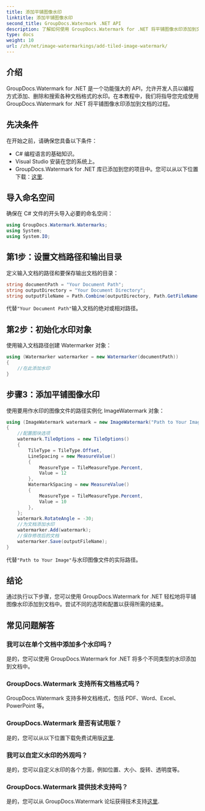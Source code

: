 ```yaml
---
title: 添加平铺图像水印
linktitle: 添加平铺图像水印
second_title: GroupDocs.Watermark .NET API
description: 了解如何使用 GroupDocs.Watermark for .NET 将平铺图像水印添加到文档中。简单、高效且可定制。
type: docs
weight: 10
url: /zh/net/image-watermarkings/add-tiled-image-watermark/
---
```

## 介绍
GroupDocs.Watermark for .NET 是一个功能强大的 API，允许开发人员以编程方式添加、删除和搜索各种文档格式的水印。在本教程中，我们将指导您完成使用 GroupDocs.Watermark for .NET 将平铺图像水印添加到文档的过程。
## 先决条件
在开始之前，请确保您具备以下条件：
- C# 编程语言的基础知识。
- Visual Studio 安装在您的系统上。
- GroupDocs.Watermark for .NET 库已添加到您的项目中。您可以从以下位置下载：[这里](https://releases.groupdocs.com/Watermark/net/).

## 导入命名空间
确保在 C# 文件的开头导入必要的命名空间：
```csharp
using GroupDocs.Watermark.Watermarks;
using System;
using System.IO;
```
## 第1步：设置文档路径和输出目录
定义输入文档的路径和要保存输出文档的目录：
```csharp
string documentPath = "Your Document Path";
string outputDirectory = "Your Document Directory";
string outputFileName = Path.Combine(outputDirectory, Path.GetFileName(documentPath));
```
代替`"Your Document Path"`输入文档的绝对或相对路径。
## 第2步：初始化水印对象
使用输入文档路径创建 Watermarker 对象：
```csharp
using (Watermarker watermarker = new Watermarker(documentPath))
{
    //在此添加水印
}
```
## 步骤3：添加平铺图像水印
使用要用作水印的图像文件的路径实例化 ImageWatermark 对象：
```csharp
using (ImageWatermark watermark = new ImageWatermark("Path to Your Image"))
{
    //配置图块选项
    watermark.TileOptions = new TileOptions()
    {
        TileType = TileType.Offset,
        LineSpacing = new MeasureValue()
        {
            MeasureType = TileMeasureType.Percent,
            Value = 12
        },
        WatermarkSpacing = new MeasureValue()
        {
            MeasureType = TileMeasureType.Percent,
            Value = 10
        },
    };
    watermark.RotateAngle = -30;
    //为文档添加水印
    watermarker.Add(watermark);
    //保存修改后的文档
    watermarker.Save(outputFileName);
}
```
代替`"Path to Your Image"`与水印图像文件的实际路径。

## 结论
通过执行以下步骤，您可以使用 GroupDocs.Watermark for .NET 轻松地将平铺图像水印添加到文档中。尝试不同的选项和配置以获得所需的结果。
## 常见问题解答
### 我可以在单个文档中添加多个水印吗？
是的，您可以使用 GroupDocs.Watermark for .NET 将多个不同类型的水印添加到文档中。
### GroupDocs.Watermark 支持所有文档格式吗？
GroupDocs.Watermark 支持多种文档格式，包括 PDF、Word、Excel、PowerPoint 等。
### GroupDocs.Watermark 是否有试用版？
是的，您可以从以下位置下载免费试用版[这里](https://releases.groupdocs.com/).
### 我可以自定义水印的外观吗？
是的，您可以自定义水印的各个方面，例如位置、大小、旋转、透明度等。
### GroupDocs.Watermark 提供技术支持吗？
是的，您可以从 GroupDocs.Watermark 论坛获得技术支持[这里](https://forum.groupdocs.com/c/watermark/19).